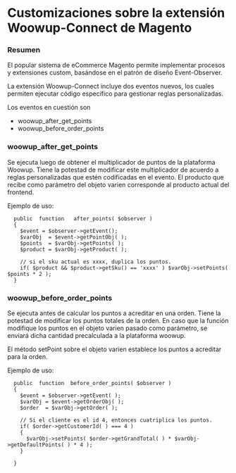 # Customizaciones sobre la extensión Woowup-Connect de Magento

### Resumen

El popular sistema de eCommerce Magento permite implementar procesos y extensiones custom, basándose en el patrón
de diseño Event-Observer.

La extensión Woowup-Connect incluye dos eventos nuevos, los cuales permiten ejecutar código específico para gestionar
reglas personalizadas.

Los eventos en cuestión son
- woowup_after_get_points
- woowup_before_order_points

### woowup_after_get_points
Se ejecuta luego de obtener el multiplicador de puntos de la plataforma Woowup.
Tiene la potestad de modificar este multiplicador de acuerdo a reglas personalizadas
que estén codificadas en el evento.
El producto que recibe como parámetro del objeto varien corresponde al producto
actual del frontend.
  
Ejemplo de uso:

```
  public  function   after_points( $observer )
  {
    $event = $observer->getEvent();
    $varObj  = $event->getPointObj( );
    $points  = $varObj->getPoints( );
    $product = $varObj->getProduct( );
    
    // si el sku actual es xxxx, duplica los puntos.
    if( $product && $product->getSku() == 'xxxx' ) $varObj->setPoints( $points * 2 );
  }
```

### woowup_before_order_points
  
Se ejecuta antes de calcular los puntos a acreditar en una orden.
Tiene la potestad de modificar los puntos totales de la orden.
En caso que la función modifique los puntos en el objeto varien pasado
como parámetro, se enviará dicha cantidad precalculada a la plataforma woowup.

El método setPoint sobre el objeto varien establece los puntos a acreditar para la orden.
  
Ejemplo de uso:

```  
  public  function  before_order_points( $observer )
  {
    $event = $observer->getEvent( );
    $varObj = $event->getOrderObj( );
    $order  = $varObj->getOrder( );
    
    // Si el cliente es el id 4, entonces cuatriplica los puntos.
    if( $order->getCustomerId( ) === 4 )
    {
      $varObj->setPoints( $order->getGrandTotal( ) * $varObj->getDefaultPoints( ) * 4 );
    }
    
  }
```
  
